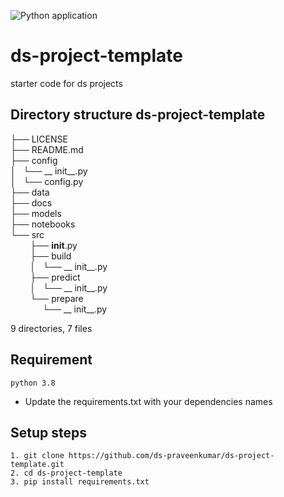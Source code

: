 ![Python application](https://github.com/ds-praveenkumar/ds-project-template/workflows/Python%20application/badge.svg?branch=main&event=push)
# ds-project-template
starter code for ds projects

## Directory structure ds-project-template

├── LICENSE <br/>
├── README.md <br/>
├── config <br/>
│   └── __ init__.py <br/>
│   └── config.py <br/>
├── data <br/>
├── docs <br/>
├── models <br/>
├── notebooks <br/>
└── src <br/>
&nbsp;&nbsp;&nbsp;&nbsp;&nbsp;&nbsp;&nbsp; ├── __init__.py <br/>
&nbsp;&nbsp;&nbsp;&nbsp;&nbsp;&nbsp;&nbsp;    ├── build <br/>
&nbsp;&nbsp;&nbsp;&nbsp;&nbsp;&nbsp;&nbsp;    │   └── __ init__.py <br/>
&nbsp;&nbsp;&nbsp;&nbsp;&nbsp;&nbsp;&nbsp;    ├── predict <br/>
&nbsp;&nbsp;&nbsp;&nbsp;&nbsp;&nbsp;&nbsp;    │   └── __ init__.py <br/>
&nbsp;&nbsp;&nbsp;&nbsp;&nbsp;&nbsp;&nbsp;    └── prepare <br/>
&nbsp;&nbsp;&nbsp;&nbsp;&nbsp;&nbsp;&nbsp;&nbsp; &nbsp; &nbsp;         └── __ init__.py 

9 directories, 7 files

## Requirement
```
python 3.8
```
* Update the requirements.txt with your dependencies names

## Setup steps
```
1. git clone https://github.com/ds-praveenkumar/ds-project-template.git
2. cd ds-project-template
3. pip install requirements.txt
```
